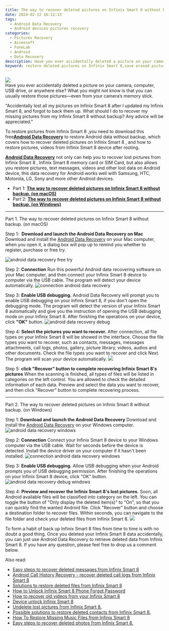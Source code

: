 ```yaml
---
title: The way to recover deleted pictures on Infinix Smart 8 without backup.
date: 2024-02-12 16:12:13
tags: 
  - Android Data Recovery
  - Android devices pictures recovery
categories: 
  - Pictures Recovery
  - Aiseesoft
  - FoneLab
  - Android
  - Data Recovery
description: Have you ever accidentally deleted a picture on your camera, computer, USB drive, or anywhere else? What you might not know is that you can usually restore those pictures—even from your camera’s memory stick.
keyword: restore deleted pictures on Infinix Smart 8,save erased pictures from Infinix Smart 8,recover lost pictures from Infinix Smart 8,Infinix Smart 8 pictures recovery,retrieve wiped pictures Infinix Smart 8,undelete pictures from Infinix Smart 8,lost all pictures in Infinix Smart 8 again,Infinix Smart 8 pictures deleted itself,how to retrieve deleted pictures from my Infinix Smart 8,how to get back deleted pictures Infinix Smart 8 phone,how to recover pictures in Infinix Smart 8,extract pictures from water damaged phone Infinix Smart 8
---
```


<img src="https://img0mobiles.techidaily.com/images/best-assets/devices/infinix/infinix-smart-8/5.jpg" class="atpl-imgstyle"  />

<div class="atpl-content atpl-for-fonelab-android recover-pictures">

<div class="atpl-post-description-part-1">
Have you ever accidentally deleted a picture on your camera, computer, USB drive, or anywhere else? What you might not know is that you can usually restore those pictures—even from your camera’s memory stick.
</div>

<div class="atpl-post-description-part-2">
<div class="tpl-content-sub-paragraph-normal">
  <p>
    "Accidentally lost all my pictures on Infinix Smart 8 after I updated my Infinix Smart 8, and forgot to back them up. What should I do to recover my missing pictures from my Infinix Smart 8 without backup? Any advice will be appreciated."
  </p>
</div>
</div>

<div class="atpl-post-description-part-3">
<div class="tpl-content-sub-paragraph-content">
  <p>
    To restore pictures from Infinix Smart 8 ,you need to download this free<a href="https://tools.techidaily.com/aiseesoft-android-data-recovery/" target="_blank" rel="noopener"><strong>Android Data Recovery</strong></a> to restore Android data without backup, which covers how to recover deleted pictures on Infinix Smart 8 , and how to restore pictures, videos from Infinix Smart 8 device after rooting.
  </p>
</div>

<div class="tpl-content-sub-paragraph-content">
  <p>
    <a href="https://tools.techidaily.com/aiseesoft-android-data-recovery/" target="_blank" rel="noopener"><strong>Android Data Recovery</strong></a> not only can help you to recover lost pictures from Infinix Smart 8 , Infinix Smart 8 memory card or SIM Card, but also allows you restore pictures, text messages, videos and other lost data on Android device, this data recovery for Android works well with Samsung, HTC, Motorola, LG, Sony and more other Android devices.
  </p>
</div>
</div>

<ul>
  <li>Part 1: <strong><a href="#p1"> The way to recover deleted pictures on Infinix Smart 8 without backup.  (on macOS)</a></strong></li>
  <li>Part 2: <strong><a href="#p2"> The way to recover deleted pictures on Infinix Smart 8 without backup.  (on Windows)</a></strong></li>
</ul>



<!-- Part 1 -->
<a id="p1" name="p1" ></a><hr>

<div>
  <span class="atpl-step-part-style">Part 1. The way to recover deleted pictures on Infinix Smart 8 without backup. (on macOS)</span>
</div>  

<span class="atpl-stepstyle-a"><span>Step 1: </span></span> <strong>Download and launch the Android Data Recovery on Mac</strong>
Download and install the <a href="https://tools.techidaily.com/aiseesoft-android-data-recovery/" target="_blank" rel="noopener">Android Data Recovery</a> on your Mac computer, when you open it, a dialog box will pop up to remind you whether to register, purchase or free try.

<img src="https://tools.techidaily.com/images/apps/aiseesoft/android-data-recovery/mac-free-try.png" class="atpl-imgstyle" alt="android data recovery free try" />

<span class="atpl-stepstyle-a"><span>Step 2: </span></span> <strong>Connection</strong>
Run this powerful Android data recovering software on your Mac computer, and then connect your Infinix Smart 8 device to computer via the USB cable. The program will detect your device automatically.
<img src="https://tools.techidaily.com/images/apps/aiseesoft/android-data-recovery/mac-connection-interface.jpg" class="atpl-imgstyle" alt="connection android data recovery" />

<span class="atpl-stepstyle-a"><span>Step 3: </span></span> <strong>Enable USB debugging.</strong>
Android Data Recovery will prompt you to enable USB debugging on your Infinix Smart 8, if you don't open the debugging mode. The program will detect the version of your Infinix Smart 8 automatically and give you the instruction of opening the USB debugging mode on your Infinix Smart 8. After finishing the operations on your device, click <strong>"OK"</strong> button.
<img src="https://tools.techidaily.com/images/apps/aiseesoft/android-data-recovery/mac-android-usb-debug.jpg"  class="atpl-imgstyle" alt="android data recovery debug" />

<span class="atpl-stepstyle-a"><span>Step 4: </span></span> <strong>Select the pictures you want to recover.</strong>
After connection, all file types on your Infinix Smart 8 will be showed in the interface. Choose the file types you want to recover, such as contacts, messages, messages attachments, call logs, photos, gallery, picture library, videos, audios and other documents. Check the file types you want to recover and click Next. The program will scan your device automatically.
<img src="https://tools.techidaily.com/images/apps/aiseesoft/android-data-recovery/mac-choose-type-photos.jpg" class="atpl-imgstyle"  />

<span class="atpl-stepstyle-a"><span>Step 5: </span></span> <strong>click "Recover" button to  complete recovering Infinix Smart 8's pictures</strong>
When the scanning is finished, all types of files will be listed in categories on the left control. You are allowed to check the detailed information of each data. Preview and select the data you want to recover, and then click "Recover" button to complete recovering process.


<a id="p2" name="p2"></a><hr>

<!-- Part 2 -->
<div>
  <span class="atpl-step-part-style">Part 2. The way to recover deleted pictures on Infinix Smart 8 without backup. (on Windows)</span>
</div>

<span class="atpl-stepstyle-a"><span>Step 1: </span></span> <strong>Download and launch the Android Data Recovery</strong>
Download and install the <a href="https://tools.techidaily.com/aiseesoft-android-data-recovery/" target="_blank" rel="noopener">Android Data Recovery</a> on your Windows computer.
<img src="https://tools.techidaily.com/images/apps/aiseesoft/android-data-recovery/win-start-interface.png"  class="atpl-imgstyle" alt="android data recovery windows" />

<span class="atpl-stepstyle-a"><span>Step 2: </span></span> <strong>Connection</strong>
Connect your Infinix Smart 8 device to your Windows computer via the USB cable. Wait for seconds before the device is detected. Install the device driver on your computer if it hasn't been installed.
<img src="https://tools.techidaily.com/images/apps/aiseesoft/android-data-recovery/win-connection-interface.png" class="atpl-imgstyle" alt="connection android data recovery windows" />

<span class="atpl-stepstyle-a"><span>Step 3: </span></span> <strong>Enable USB debugging.</strong>
Allow USB debugging when your Android prompts you of USB debugging permission. After finishing the operations on your Infinix Smart 8 device, click "OK" button.
<img src="https://tools.techidaily.com/images/apps/aiseesoft/android-data-recovery/win-android-usb-debug.png" class="atpl-imgstyle" alt="android data recovery debug windows" />

<span class="atpl-stepstyle-a"><span>Step 4: </span></span> <strong>Preview and recover the Infinix Smart 8's lost pictures.</strong>
Soon, all Android available files will be classified into category on the left. You can toggle the button of "Only display the deleted item(s)" to "On", so that you can quickly find the wanted Android file. Click "Recover" button and choose a destination folder to recover files. Within seconds, you can navigate to the file folder and check your deleted files from Infinix Smart 8.
<img src="https://tools.techidaily.com/images/apps/aiseesoft/android-data-recovery/win-recover-photos.png" class="atpl-imgstyle"  />

<div class="atpl-post-description-part-4">
<div class="tpl-content-sub-paragraph-normal">
  <p>
    To form a habit of back up Infinix Smart 8 files from time to time is with no doubt a good thing. Once you deleted your Infinix Smart 8 data accidentally, you can just use Android Data Recovery to retrieve deleted data from Infinix Smart 8. If you have any question, please feel free to drop us a comment below.
  </p>
</div>
</div>

<ins class="adsbygoogle"
     style="display:block"
     data-ad-client="ca-pub-7571918770474297"
     data-ad-slot="8358498916"
     data-ad-format="auto"
     data-full-width-responsive="true"></ins>

<span class="atpl-alsoreadstyle">Also read:</span>
<div><ul>
<li><a href="/easy-steps-to-recover-deleted-messages-from-infinix-smart-8-by-fonelab-android-recover-messages/" target="_blank" rel="noopener"><u>Easy steps to recover deleted messages from Infinix Smart 8</u></a></li>
<li><a href="/android-call-history-recovery-recover-deleted-call-logs-from-infinix-smart-8-by-fonelab-android-recover-call-logs/" target="_blank" rel="noopener"><u>Android Call History Recovery - recover deleted call logs from Infinix Smart 8</u></a></li>
<li><a href="/solutions-to-restore-deleted-files-from-infinix-smart-8-by-fonelab-android-recover-data/" target="_blank" rel="noopener"><u>Solutions to restore deleted files from Infinix Smart 8</u></a></li>
<li><a href="/how-to-unlock-infinix-smart-8-phone-forgot-password-by-drfone-android-unlock-android-unlock/" target="_blank" rel="noopener"><u>How to Unlock Infinix Smart 8 Phone Forgot Password</u></a></li>
<li><a href="/how-to-recover-old-videos-from-your-infinix-smart-8-by-fonelab-android-recover-video/" target="_blank" rel="noopener"><u>How to recover old videos from your Infinix Smart 8</u></a></li>
<li><a href="/device-unlock-infinix-smart-8-by-drfone-android-unlock-android-unlock/" target="_blank" rel="noopener"><u>Device unlock  Infinix Smart 8</u></a></li>
<li><a href="/undelete-lost-pictures-from-infinix-smart-8-by-fonelab-android-recover-pictures/" target="_blank" rel="noopener"><u>Undelete lost pictures from Infinix Smart 8.</u></a></li>
<li><a href="/possible-solutions-to-restore-deleted-contacts-from-infinix-smart-8-by-fonelab-android-recover-contacts/" target="_blank" rel="noopener"><u>Possible solutions to restore deleted contacts from Infinix Smart 8.</u></a></li>
<li><a href="/how-to-restore-missing-music-files-from-infinix-smart-8-by-fonelab-android-recover-music/" target="_blank" rel="noopener"><u>How To  Restore Missing Music Files from Infinix Smart 8</u></a></li>
<li><a href="/easy-steps-to-recover-deleted-photos-from-infinix-smart-8-by-fonelab-android-recover-photos/" target="_blank" rel="noopener"><u>Easy steps to recover deleted photos from Infinix Smart 8.</u></a></li>
</ul></div>

</div>
